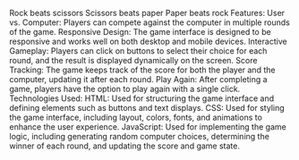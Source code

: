 Rock beats scissors
Scissors beats paper
Paper beats rock
Features:
User vs. Computer: Players can compete against the computer in multiple rounds of the game.
Responsive Design: The game interface is designed to be responsive and works well on both desktop and mobile devices.
Interactive Gameplay: Players can click on buttons to select their choice for each round, and the result is displayed dynamically on the screen.
Score Tracking: The game keeps track of the score for both the player and the computer, updating it after each round.
Play Again: After completing a game, players have the option to play again with a single click.
Technologies Used:
HTML: Used for structuring the game interface and defining elements such as buttons and text displays.
CSS: Used for styling the game interface, including layout, colors, fonts, and animations to enhance the user experience.
JavaScript: Used for implementing the game logic, including generating random computer choices, determining the winner of each round, and updating the score and game state.
